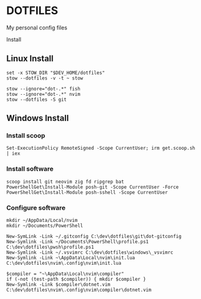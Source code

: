 # DOTFILES

My personal config files

Install 

## Linux Install

    set -x STOW_DIR "$DEV_HOME/dotfiles"
    stow --dotfiles -v -t ~ stow

    stow --ignore="dot-.*" fish
    stow --ignore="dot-.*" nvim
    stow --dotfiles -S git

## Windows Install
 
### Install scoop

    Set-ExecutionPolicy RemoteSigned -Scope CurrentUser; irm get.scoop.sh | iex

### Install software

    scoop install git neovim zig fd ripgrep bat
    PowerShellGet\Install-Module posh-git -Scope CurrentUser -Force
    PowerShellGet\Install-Module posh-sshell -Scope CurrentUser

### Configure software

    mkdir ~/AppData/Local/nvim
    mkdir ~/Documents/PowerShell

    New-SymLink -Link ~/.gitconfig C:\dev\dotfiles\git\dot-gitconfig
    New-Symlink -Link ~/Documents\PowerShell\profile.ps1 C:\dev\dotfiles\pwsh\profile.ps1
    New-Symlink -Link ~/.vsvimrc C:\dev\dotfiles\windows\_vsvimrc
    New-Symlink -Link ~\AppData\Local\nvim\init.lua C:\dev\dotfiles\nvim\.config\nvim\init.lua

    $compiler = "~\AppData\Local\nvim\compiler"
    if (-not (test-path $compiler)) { mkdir $compiler }
    New-Symlink -Link $compiler\dotnet.vim C:\dev\dotfiles\nvim\.config\nvim\compiler\dotnet.vim

